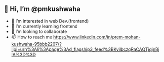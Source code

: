 ##  👋 Hi, I’m @pmkushwaha
- 👀 I’m interested in web Dev.(frontend)
- 🌱 I’m currently learning frontend 
- 💞️ I’m looking to collaborate <br>
- 📫 How to reach me https://www.linkedin.com/in/prem-mohan-kushwaha-95bbb2207/?lipi=urn%3Ali%3Apage%3Ad_flagship3_feed%3BKviIbczqRaCAQTjqjnBjlA%3D%3D

<!---
pmkushwaha/pmkushwaha is a ✨ special ✨ repository because its `README.md` (this file) appears on your GitHub profile.
You can click the Preview link to take a look at your changes.
--->
